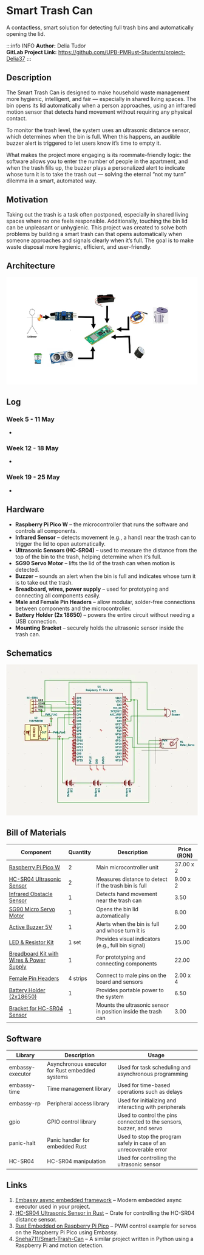 # Smart Trash Can

A contactless, smart solution for detecting full trash bins and automatically opening the lid.

:::info INFO
**Author:** Delia Tudor \
**GitLab Project Link:** https://github.com/UPB-PMRust-Students/proiect-Delia37
:::


## Description

The Smart Trash Can is designed to make household waste management more hygienic, intelligent, and fair — especially in shared living spaces. The bin opens its lid automatically when a person approaches, using an infrared motion sensor that detects hand movement without requiring any physical contact.

To monitor the trash level, the system uses an ultrasonic distance sensor, which determines when the bin is full. When this happens, an audible buzzer alert is triggered to let users know it’s time to empty it.

What makes the project more engaging is its roommate-friendly logic: the software allows you to enter the number of people in the apartment, and when the trash fills up, the buzzer plays a personalized alert to indicate whose turn it is to take the trash out — solving the eternal “not my turn” dilemma in a smart, automated way.

## Motivation

Taking out the trash is a task often postponed, especially in shared living spaces where no one feels responsible. Additionally, touching the bin lid can be unpleasant or unhygienic. This project was created to solve both problems by building a smart trash can that opens automatically when someone approaches and signals clearly when it’s full. The goal is to make waste disposal more hygienic, efficient, and user-friendly.

## Architecture

 ![Architecture Diagram](./arhitectura1.webp) <!-- replace with the correct path if needed -->

## Log

### Week 5 - 11 May
- 

### Week 12 - 18 May
- 

### Week 19 - 25 May
- 

## Hardware

- **Raspberry Pi Pico W** – the microcontroller that runs the software and controls all components.
- **Infrared Sensor** – detects movement (e.g., a hand) near the trash can to trigger the lid to open automatically.
- **Ultrasonic Sensors (HC-SR04)** – used to measure the distance from the top of the bin to the trash, helping determine when it’s full.
- **SG90 Servo Motor** – lifts the lid of the trash can when motion is detected.
- **Buzzer** – sounds an alert when the bin is full and indicates whose turn it is to take out the trash.
- **Breadboard, wires, power supply** – used for prototyping and connecting all components easily.
- **Male and Female Pin Headers** – allow modular, solder-free connections between components and the microcontroller.
- **Battery Holder (2x 18650)** – powers the entire circuit without needing a USB connection.
- **Mounting Bracket** – securely holds the ultrasonic sensor inside the trash can.

## Schematics
![schematics Diagram](./schematic.webp) <!-- replace with the correct path if needed -->

## Bill of Materials

| Component                                    | Quantity | Description                                                              | Price (RON) |
|---------------------------------------------|----------|---------------------------------------------------------------------------|-------------|
| [Raspberry Pi Pico W](https://www.optimusdigital.ro/ro/placi-raspberry-pi/13327-raspberry-pi-pico-2-w.html) | 2        | Main microcontroller unit                                                | 37.00 x 2   |
| [HC-SR04 Ultrasonic Sensor](https://www.optimusdigital.ro/ro/senzori-senzori-ultrasonici/2328-senzor-ultrasonic-de-distana-hc-sr04-compatibil-33-v-i-5-v.html) | 2        | Measures distance to detect if the trash bin is full                    | 9.00 x 2    |
| [Infrared Obstacle Sensor](https://www.optimusdigital.ro/ro/senzori-senzori-optici/4514-senzor-infrarosu-de-obstacole.html) | 1        | Detects hand movement near the trash can                                | 3.50        |
| [SG90 Micro Servo Motor](https://www.optimusdigital.ro/ro/motoare-servomotoare/2261-micro-servo-motor-sg90-180.html) | 1        | Opens the bin lid automatically                                         | 8.00        |
| [Active Buzzer 5V](https://www.optimusdigital.ro/en/buzzers/633-buzzer-activ-de-5-v.html) | 1        | Alerts when the bin is full and whose turn it is                        | 2.00        |
| [LED & Resistor Kit](https://www.optimusdigital.ro/ro/kituri-optimus-digital/9517-set-de-led-uri-asortate-de-5-mm-si-3-mm-310-buc-cu-rezistoare-bonus.html) | 1 set    | Provides visual indicators (e.g., full bin signal)                      | 15.00       |
| [Breadboard Kit with Wires & Power Supply](https://www.optimusdigital.ro/ro/kituri/2222-kit-breadboard-hq-830-p.html) | 1        | For prototyping and connecting components                               | 22.00       |
| [Female Pin Headers](https://www.optimusdigital.ro/ro/componente-electronice-headere-de-pini/4166-header-de-pini-mama-20p-254-mm.html) | 4 strips | Connect to male pins on the board and sensors                           | 2.00 x 4    |
| [Battery Holder (2x18650)](https://www.optimusdigital.ro/ro/suporturi-de-baterii/941-suport-de-baterii-2-x-18650.html) | 1        | Provides portable power to the system                                   | 6.50        |
| [Bracket for HC-SR04 Sensor](https://www.optimusdigital.ro/en/holders-and-mounting-accessories/7104-mounting-bracked-for-hc-sr04-ultrasonic-sensor-red.html) | 1        | Mounts the ultrasonic sensor in position inside the trash can           | 3.00        |

<!-- **Estimated Total:** ~168.00 RON -->

## Software

| Library           | Description                            | Usage                                                                 |
|-------------------|----------------------------------------|-----------------------------------------------------------------------|
| embassy-executor  | Asynchronous executor for Rust embedded systems | Used for task scheduling and asynchronous programming        |
| embassy-time      | Time management library                | Used for time-based operations such as delays                         |
| embassy-rp        | Peripheral access library              | Used for initializing and interacting with peripherals                |
| gpio              | GPIO control library                   | Used to control the pins connected to the sensors, buzzer, and servo |
| panic-halt        | Panic handler for embedded Rust        | Used to stop the program safely in case of an unrecoverable error     |
| HC-SR04           | HC-SR04 manipulation                   | Used for controlling the ultrasonic sensor                            |

## Links

1. [Embassy async embedded framework](https://embassy.dev/) – Modern embedded async executor used in your project.
2. [HC-SR04 Ultrasonic Sensor in Rust](https://crates.io/crates/hc-sr04) – Crate for controlling the HC-SR04 distance sensor.
3. [Rust Embedded on Raspberry Pi Pico](https://github.com/embassy-rs/embassy/blob/main/examples/rp/src/bin/pwm.rs) – PWM control example for servos on the Raspberry Pi Pico using Embassy.
4. [Sneha711/Smart-Trash-Can](https://github.com/Sneha711/Smart-Trash-Can) – A similar project written in Python using a Raspberry Pi and motion detection.

